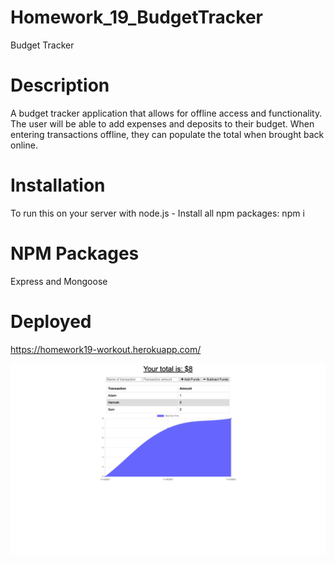# Homework_19_BudgetTracker
Budget Tracker

# Description
A budget tracker application that allows for offline access and functionality. The user will be able to add expenses and deposits to their budget. When entering transactions offline, they can populate the total when brought back online.

# Installation
To run this on your server with node.js - Install all npm packages: npm i

# NPM Packages
Express and Mongoose

# Deployed 
 https://homework19-workout.herokuapp.com/

![Screenshot](/images/screencapture-homework19-workout-herokuapp-2021-11-16-21_42_39.png)

